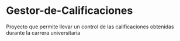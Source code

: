 # Gestor-de-Calificaciones
 Proyecto que permite llevar un control de las calificaciones obtenidas durante la carrera universitaria 

